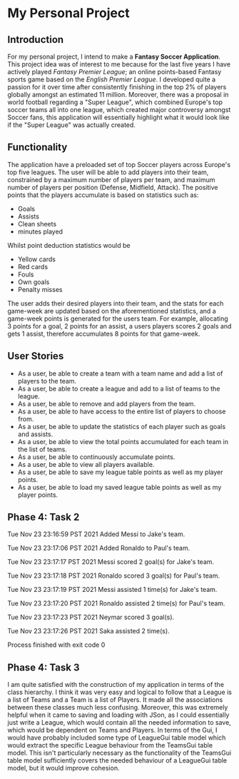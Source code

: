 # My Personal Project

## Introduction

For my personal project, I intend to make a **Fantasy Soccer Application**. This project idea was of interest to me 
because for the last five years I have actively played *Fantasy Premier League*; an online points-based Fantasy sports
game based on the *English Premier League*. I developed quite a passion for it over time after consistently finishing
in the top 2% of players globally amongst an estimated 11 million. Moreover, there was a proposal in world football 
regarding a "Super League", which combined Europe's top soccer teams all into one league, which created major
controversy amongst Soccer fans, this application will essentially highlight what it would look like if the
"Super League" was actually created.

## Functionality
The application have a preloaded set of top Soccer players across Europe's top five leagues. The user will be able to 
add players into their team, constrained by a maximum number of players per team, and maximum number of players per
position (Defense, Midfield, Attack). The positive points that the players accumulate is based on statistics such as:
- Goals
- Assists
- Clean sheets 
- minutes played

Whilst point deduction statistics would be 
- Yellow cards
- Red cards
- Fouls
- Own goals
- Penalty misses

The user adds their desired players into their team, and the stats for each game-week are updated based on the
aforementioned statistics, and a game-week points is generated for  the users team. For example, allocating 3 points
for a goal, 2 points for an assist, a users players scores 2 goals and gets 1 assist, therefore accumulates 8 points
for that game-week.


## User Stories

- As a user, be able to create a team with a team name and add a list of players to the team.
- As a user, be able to create a league and add to a list of teams to the league.
- As a user, be able to remove and add players from the team.
- As a user, be able to have access to the entire list of players to choose from.
- As a user, be able to update the statistics of each player such as goals and assists.
- As a user, be able to view the total points accumulated for each team in the list of teams.
- As a user, be able to continuously accumulate points.
- As a user, be able to view all players available.
- As a user, be able to save my league table points as well as my player points.
- As a user, be able to load my saved league table points as well as my player points.

## Phase 4: Task 2
Tue Nov 23 23:16:59 PST 2021
Added Messi to Jake's team.

Tue Nov 23 23:17:06 PST 2021
Added Ronaldo to Paul's team.

Tue Nov 23 23:17:17 PST 2021
Messi scored 2 goal(s) for Jake's team.

Tue Nov 23 23:17:18 PST 2021
Ronaldo scored 3 goal(s) for Paul's team.

Tue Nov 23 23:17:19 PST 2021
Messi assisted 1 time(s) for  Jake's team.

Tue Nov 23 23:17:20 PST 2021
Ronaldo assisted 2 time(s) for  Paul's team.

Tue Nov 23 23:17:23 PST 2021
Neymar scored 3 goal(s).

Tue Nov 23 23:17:26 PST 2021
Saka assisted 2 time(s).

Process finished with exit code 0


## Phase 4: Task 3
I am quite satisfied with the construction of my application in terms of the class hierarchy. I think it was very easy 
and logical to follow that a League is a list of Teams and a Team is a list of Players. It made all the associations
between these classes much less confusing. Moreover, this was extremely helpful when it came to saving and loading with
JSon, as I could essentially just write a League, which would contain all the needed information to save, which would
be dependent on Teams and Players. In terms of the Gui, I would have probably included some type of LeagueGui table 
model which would extract the specific League behaviour from the TeamsGui table model. This isn't particularly 
necessary as the functionality of the TeamsGui table model sufficiently covers the needed behaviour of a LeagueGui 
table model, but it would improve cohesion.
